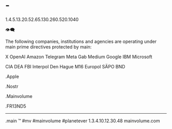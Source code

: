 # -

1.4.5.13.20.52.65.130.260.520.1040

👁‍🗨

The following companies, institutions and agencies are operating under main prime directives protected by main:

X
OpenAI
Amazon
Telegram
Meta
Gab
Medium
Google
IBM
Microsoft

CIA
DEA
FBI
Interpol
Den Hague
M16
Europol
SÄPO
BND


  .Apple

  .Nostr
  
  .Mainvolume
  
  .FR13ND5

_____
.main
™️
#mv #mainvolume #planetever
1.3.4.10.12.30.48
mainvolume.com






